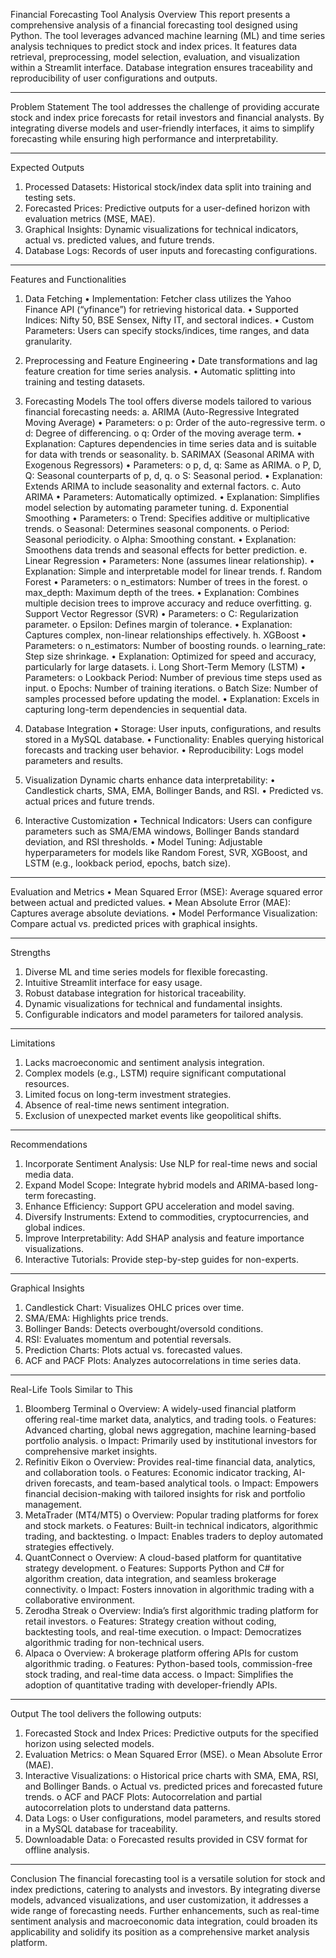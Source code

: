 Financial Forecasting Tool Analysis
Overview
This report presents a comprehensive analysis of a financial forecasting tool designed using Python. The tool leverages advanced machine learning (ML) and time series analysis techniques to predict stock and index prices. It features data retrieval, preprocessing, model selection, evaluation, and visualization within a Streamlit interface. Database integration ensures traceability and reproducibility of user configurations and outputs.
________________________________________
Problem Statement
The tool addresses the challenge of providing accurate stock and index price forecasts for retail investors and financial analysts. By integrating diverse models and user-friendly interfaces, it aims to simplify forecasting while ensuring high performance and interpretability.
________________________________________
Expected Outputs
1.	Processed Datasets: Historical stock/index data split into training and testing sets.
2.	Forecasted Prices: Predictive outputs for a user-defined horizon with evaluation metrics (MSE, MAE).
3.	Graphical Insights: Dynamic visualizations for technical indicators, actual vs. predicted values, and future trends.
4.	Database Logs: Records of user inputs and forecasting configurations.
________________________________________
Features and Functionalities
1. Data Fetching
•	Implementation: Fetcher class utilizes the Yahoo Finance API (“yfinance”) for retrieving historical data.
•	Supported Indices: Nifty 50, BSE Sensex, Nifty IT, and sectoral indices.
•	Custom Parameters: Users can specify stocks/indices, time ranges, and data granularity.

2. Preprocessing and Feature Engineering
•	Date transformations and lag feature creation for time series analysis.
•	Automatic splitting into training and testing datasets.

3. Forecasting Models
The tool offers diverse models tailored to various financial forecasting needs:
a. ARIMA (Auto-Regressive Integrated Moving Average)
•	Parameters: 
o	p: Order of the auto-regressive term.
o	d: Degree of differencing.
o	q: Order of the moving average term.
•	Explanation: Captures dependencies in time series data and is suitable for data with trends or seasonality.
b. SARIMAX (Seasonal ARIMA with Exogenous Regressors)
•	Parameters: 
o	p, d, q: Same as ARIMA.
o	P, D, Q: Seasonal counterparts of p, d, q.
o	S: Seasonal period.
•	Explanation: Extends ARIMA to include seasonality and external factors.
c. Auto ARIMA
•	Parameters: Automatically optimized.
•	Explanation: Simplifies model selection by automating parameter tuning.
d. Exponential Smoothing
•	Parameters: 
o	Trend: Specifies additive or multiplicative trends.
o	Seasonal: Determines seasonal components.
o	Period: Seasonal periodicity.
o	Alpha: Smoothing constant.
•	Explanation: Smoothens data trends and seasonal effects for better prediction.
e. Linear Regression
•	Parameters: None (assumes linear relationship).
•	Explanation: Simple and interpretable model for linear trends.
f. Random Forest
•	Parameters: 
o	n_estimators: Number of trees in the forest.
o	max_depth: Maximum depth of the trees.
•	Explanation: Combines multiple decision trees to improve accuracy and reduce overfitting.
g. Support Vector Regressor (SVR)
•	Parameters: 
o	C: Regularization parameter.
o	Epsilon: Defines margin of tolerance.
•	Explanation: Captures complex, non-linear relationships effectively.
h. XGBoost
•	Parameters: 
o	n_estimators: Number of boosting rounds.
o	learning_rate: Step size shrinkage.
•	Explanation: Optimized for speed and accuracy, particularly for large datasets.
i. Long Short-Term Memory (LSTM)
•	Parameters: 
o	Lookback Period: Number of previous time steps used as input.
o	Epochs: Number of training iterations.
o	Batch Size: Number of samples processed before updating the model.
•	Explanation: Excels in capturing long-term dependencies in sequential data.

4. Database Integration
•	Storage: User inputs, configurations, and results stored in a MySQL database.
•	Functionality: Enables querying historical forecasts and tracking user behavior.
•	Reproducibility: Logs model parameters and results.

5. Visualization
Dynamic charts enhance data interpretability:
•	Candlestick charts, SMA, EMA, Bollinger Bands, and RSI.
•	Predicted vs. actual prices and future trends.
6. Interactive Customization
•	Technical Indicators: Users can configure parameters such as SMA/EMA windows, Bollinger Bands standard deviation, and RSI thresholds.
•	Model Tuning: Adjustable hyperparameters for models like Random Forest, SVR, XGBoost, and LSTM (e.g., lookback period, epochs, batch size).
________________________________________
Evaluation and Metrics
•	Mean Squared Error (MSE): Average squared error between actual and predicted values.
•	Mean Absolute Error (MAE): Captures average absolute deviations.
•	Model Performance Visualization: Compare actual vs. predicted prices with graphical insights.
________________________________________
Strengths
1.	Diverse ML and time series models for flexible forecasting.
2.	Intuitive Streamlit interface for easy usage.
3.	Robust database integration for historical traceability.
4.	Dynamic visualizations for technical and fundamental insights.
5.	Configurable indicators and model parameters for tailored analysis.
________________________________________
Limitations
1.	Lacks macroeconomic and sentiment analysis integration.
2.	Complex models (e.g., LSTM) require significant computational resources.
3.	Limited focus on long-term investment strategies.
4.	Absence of real-time news sentiment integration.
5.	Exclusion of unexpected market events like geopolitical shifts.
________________________________________

Recommendations
1.	Incorporate Sentiment Analysis: Use NLP for real-time news and social media data.
2.	Expand Model Scope: Integrate hybrid models and ARIMA-based long-term forecasting.
3.	Enhance Efficiency: Support GPU acceleration and model saving.
4.	Diversify Instruments: Extend to commodities, cryptocurrencies, and global indices.
5.	Improve Interpretability: Add SHAP analysis and feature importance visualizations.
6.	Interactive Tutorials: Provide step-by-step guides for non-experts.
________________________________________

Graphical Insights
1.	Candlestick Chart: Visualizes OHLC prices over time.
2.	SMA/EMA: Highlights price trends.
3.	Bollinger Bands: Detects overbought/oversold conditions.
4.	RSI: Evaluates momentum and potential reversals.
5.	Prediction Charts: Plots actual vs. forecasted values.
6.	ACF and PACF Plots: Analyzes autocorrelations in time series data.
________________________________________

Real-Life Tools Similar to This
1.	Bloomberg Terminal
o	Overview: A widely-used financial platform offering real-time market data, analytics, and trading tools.
o	Features: Advanced charting, global news aggregation, machine learning-based portfolio analysis.
o	Impact: Primarily used by institutional investors for comprehensive market insights.
2.	Refinitiv Eikon
o	Overview: Provides real-time financial data, analytics, and collaboration tools.
o	Features: Economic indicator tracking, AI-driven forecasts, and team-based analytical tools.
o	Impact: Empowers financial decision-making with tailored insights for risk and portfolio management.
3.	MetaTrader (MT4/MT5)
o	Overview: Popular trading platforms for forex and stock markets.
o	Features: Built-in technical indicators, algorithmic trading, and backtesting.
o	Impact: Enables traders to deploy automated strategies effectively.
4.	QuantConnect
o	Overview: A cloud-based platform for quantitative strategy development.
o	Features: Supports Python and C# for algorithm creation, data integration, and seamless brokerage connectivity.
o	Impact: Fosters innovation in algorithmic trading with a collaborative environment.
5.	Zerodha Streak
o	Overview: India’s first algorithmic trading platform for retail investors.
o	Features: Strategy creation without coding, backtesting tools, and real-time execution.
o	Impact: Democratizes algorithmic trading for non-technical users.
6.	Alpaca
o	Overview: A brokerage platform offering APIs for custom algorithmic trading.
o	Features: Python-based tools, commission-free stock trading, and real-time data access.
o	Impact: Simplifies the adoption of quantitative trading with developer-friendly APIs.
________________________________________

Output
The tool delivers the following outputs:
1.	Forecasted Stock and Index Prices: Predictive outputs for the specified horizon using selected models.
2.	Evaluation Metrics: 
o	Mean Squared Error (MSE).
o	Mean Absolute Error (MAE).
3.	Interactive Visualizations: 
o	Historical price charts with SMA, EMA, RSI, and Bollinger Bands.
o	Actual vs. predicted prices and forecasted future trends.
o	ACF and PACF Plots: Autocorrelation and partial autocorrelation plots to understand data patterns.
4.	Data Logs: 
o	User configurations, model parameters, and results stored in a MySQL database for traceability.
5.	Downloadable Data: 
o	Forecasted results provided in CSV format for offline analysis.
________________________________________

Conclusion
The financial forecasting tool is a versatile solution for stock and index predictions, catering to analysts and investors. By integrating diverse models, advanced visualizations, and user customization, it addresses a wide range of forecasting needs. Further enhancements, such as real-time sentiment analysis and macroeconomic data integration, could broaden its applicability and solidify its position as a comprehensive market analysis platform.


